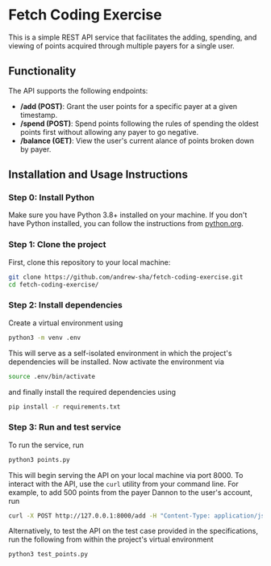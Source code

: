 # Fetch Coding Exercise

This is a simple REST API service that facilitates the adding, spending, and viewing of points acquired through multiple payers for a single user.

## Functionality

The API supports the following endpoints:
- **/add (POST)**: Grant the user points for a specific payer at a given timestamp.
- **/spend (POST)**: Spend points following the rules of spending the oldest points first without allowing any payer to go negative.
- **/balance (GET)**: View the user's current alance of points broken down by payer.


## Installation and Usage Instructions

### Step 0: Install Python

Make sure you have Python 3.8+ installed on your machine. If you don't have Python installed, you can follow the instructions from [python.org](https://www.python.org/downloads/).

### Step 1: Clone the project

First, clone this repository to your local machine:

```bash
git clone https://github.com/andrew-sha/fetch-coding-exercise.git
cd fetch-coding-exercise/
```

### Step 2: Install dependencies
Create a virtual environment using 

```bash
python3 -m venv .env
```

This will serve as a self-isolated environment in which the project's dependencies will be installed. Now activate the environment via

```bash
source .env/bin/activate
```

and finally install the required dependencies using 

```bash
pip install -r requirements.txt
```

### Step 3: Run and test service
To run the service, run

```bash
python3 points.py
```

This will begin serving the API on your local machine via port 8000. To interact with the API, use the `curl` utility from your command line. For example, to add 500 points from the payer Dannon to the user's account, run 

```bash
curl -X POST http://127.0.0.1:8000/add -H "Content-Type: application/json" -d '{"payer": "DANNON", "points": 5000, "timestamp": "2022-10-31T14:00:00Z"}'
```

Alternatively, to test the API on the test case provided in the specifications, run the following from within the project's virtual environment

```bash
python3 test_points.py
```
